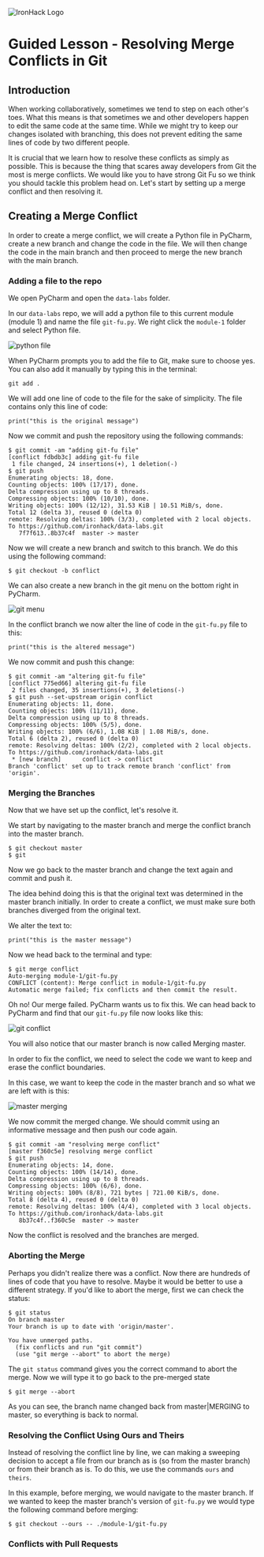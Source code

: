 ![IronHack Logo](https://s3-eu-west-1.amazonaws.com/ih-materials/uploads/upload_d5c5793015fec3be28a63c4fa3dd4d55.png)

# Guided Lesson - Resolving Merge Conflicts in Git

## Introduction
When working collaboratively, sometimes we tend to step on each other's toes. What this means is that sometimes we and other developers happen to edit the same code at the same time. While we might try to keep our changes isolated with branching, this does not prevent editing the same lines of code by two different people.

It is crucial that we learn how to resolve these conflicts as simply as possible. This is because the thing that scares away developers from Git the most is merge conflicts. We would like you to have strong Git Fu so we think you should tackle this problem head on. Let's start by setting up a merge conflict and then resolving it.

## Creating a Merge Conflict

In order to create a merge conflict, we will create a Python file in PyCharm, create a new branch and change the code in the file. We will then change the code in the main branch and then proceed to merge the new branch with the main branch.

### Adding a file to the repo

We open PyCharm and open the `data-labs` folder.

In our `data-labs` repo, we will add a python file to this current module (module 1) and name the file `git-fu.py`. We right click the `module-1` folder and select Python file.

![python file](../images/new-file.PNG) 

When PyCharm prompts you to add the file to Git, make sure to choose yes. You can also add it manually by typing this in the terminal:

```
git add .
```

We will add one line of code to the file for the sake of simplicity. The file contains only this line of code:

```
print("this is the original message")
```

Now we commit and push the repository using the following commands:

```
$ git commit -am "adding git-fu file"
[conflict fdbdb3c] adding git-fu file
 1 file changed, 24 insertions(+), 1 deletion(-)
$ git push
Enumerating objects: 18, done.
Counting objects: 100% (17/17), done.
Delta compression using up to 8 threads.
Compressing objects: 100% (10/10), done.
Writing objects: 100% (12/12), 31.53 KiB | 10.51 MiB/s, done.
Total 12 (delta 3), reused 0 (delta 0)
remote: Resolving deltas: 100% (3/3), completed with 2 local objects.
To https://github.com/ironhack/data-labs.git
   7f7f613..8b37c4f  master -> master
```

Now we will create a new branch and switch to this branch. We do this using the following command:

```
$ git checkout -b conflict
```

We can also create a new branch in the git menu on the bottom right in PyCharm.

![git menu](../images/git-menu.PNG)

In the conflict branch we now alter the line of code in the `git-fu.py` file to this:

```
print("this is the altered message")
```

We now commit and push this change:

```
$ git commit -am "altering git-fu file"
[conflict 775ed66] altering git-fu file
 2 files changed, 35 insertions(+), 3 deletions(-)
$ git push --set-upstream origin conflict
Enumerating objects: 11, done.
Counting objects: 100% (11/11), done.
Delta compression using up to 8 threads.
Compressing objects: 100% (5/5), done.
Writing objects: 100% (6/6), 1.08 KiB | 1.08 MiB/s, done.
Total 6 (delta 2), reused 0 (delta 0)
remote: Resolving deltas: 100% (2/2), completed with 2 local objects.
To https://github.com/ironhack/data-labs.git
 * [new branch]      conflict -> conflict
Branch 'conflict' set up to track remote branch 'conflict' from 'origin'.
```

### Merging the Branches

Now that we have set up the conflict, let's resolve it.

We start by navigating to the master branch and merge the conflict branch into the master branch.

```
$ git checkout master
$ git 
```

Now we go back to the master branch and change the text again and commit and push it.

The idea behind doing this is that the original text was determined in the master branch initially. In order to create a conflict, we must make sure both branches diverged from the original text.

We alter the text to:

```
print("this is the master message")
```

Now we head back to the terminal and type:

```
$ git merge conflict
Auto-merging module-1/git-fu.py
CONFLICT (content): Merge conflict in module-1/git-fu.py
Automatic merge failed; fix conflicts and then commit the result.
```

Oh no! Our merge failed. PyCharm wants us to fix this. We can head back to PyCharm and find that our `git-fu.py` file now looks like this:

![git conflict](../images/git-conflict.PNG)

You will also notice that our master branch is now called Merging master. 

In order to fix the conflict, we need to select the code we want to keep and erase the conflict boundaries.

In this case, we want to keep the code in the master branch and so what we are left with is this:

![master merging](../images/master-merging.PNG)

We now commit the merged change. We should commit using an informative message and then push our code again.

```
$ git commit -am "resolving merge conflict"
[master f360c5e] resolving merge conflict
$ git push
Enumerating objects: 14, done.
Counting objects: 100% (14/14), done.
Delta compression using up to 8 threads.
Compressing objects: 100% (6/6), done.
Writing objects: 100% (8/8), 721 bytes | 721.00 KiB/s, done.
Total 8 (delta 4), reused 0 (delta 0)
remote: Resolving deltas: 100% (4/4), completed with 3 local objects.
To https://github.com/ironhack/data-labs.git
   8b37c4f..f360c5e  master -> master
```

Now the conflict is resolved and the branches are merged.

### Aborting the Merge

Perhaps you didn't realize there was a conflict. Now there are hundreds of lines of code that you have to resolve. Maybe it would be better to use a different strategy. If you'd like to abort the merge, first we can check the status:

```
$ git status
On branch master
Your branch is up to date with 'origin/master'.

You have unmerged paths.
  (fix conflicts and run "git commit")
  (use "git merge --abort" to abort the merge)
```

The `git status` command gives you the correct command to abort the merge. Now we will type it to go back to the pre-merged state

```
$ git merge --abort
```

As you can see, the branch name changed back from master|MERGING to master, so everything is back to normal.

### Resolving the Conflict Using Ours and Theirs

Instead of resolving the conflict line by line, we can making a sweeping decision to accept a file from our branch as is (so from the master branch) or from their branch as is.
To do this, we use the commands `ours` and `theirs`.

In this example, before merging, we would navigate to the master branch. If we wanted to keep the master branch's version of `git-fu.py` we would type the following command before merging:

```
$ git checkout --ours -- ./module-1/git-fu.py
```

### Conflicts with Pull Requests 
